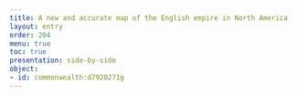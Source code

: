 ```yaml
---
title: A new and accurate map of the English empire in North America
layout: entry
order: 204
menu: true
toc: true
presentation: side-by-side
object:
- id: commonwealth:d7920271g
---
```

